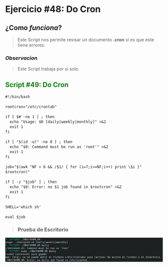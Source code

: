 # Ejercicio #48: Do Cron

## ¿Como _funciona_?

>Este Script nos permite revisar un documento **.cron** si es que este tiene errores.

### _Observacion_ ###
>Este Script trabaja por si solo.

## <span style="color:green">Script #49: Do Cron </span> ##

```shell
#!/bin/bash

rootcron="/etc/crontab"

if [ $# -ne 1 ] ; then
  echo "Usage: $0 [daily|weekly|monthly]" >&2
  exit 1
fi

if [ "$(id -u)" -ne 0 ] ; then
  echo "$0: Command must be run as 'root'" >&2
  exit 1
fi

job="$(awk "NF > 6 && /$1/ { for (i=7;i<=NF;i++) print \$i }" $rootcron)"

if [ -z "$job" ] ; then
  echo "$0: Error: no $1 job found in $rootcron" >&2
  exit 1
fi

SHELL='which sh'

eval $job
```

> ### Prueba de Escritorio ###
![46](49.png)
